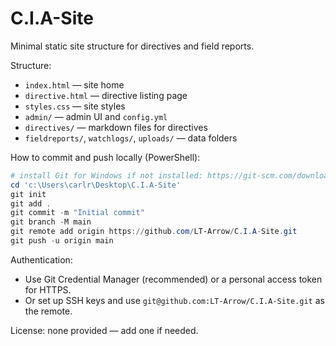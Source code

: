 # C.I.A-Site

Minimal static site structure for directives and field reports.

Structure:

- `index.html` — site home
- `directive.html` — directive listing page
- `styles.css` — site styles
- `admin/` — admin UI and `config.yml`
- `directives/` — markdown files for directives
- `fieldreports/`, `watchlogs/`, `uploads/` — data folders

How to commit and push locally (PowerShell):

```powershell
# install Git for Windows if not installed: https://git-scm.com/download/win
cd 'c:\Users\carlr\Desktop\C.I.A-Site'
git init
git add .
git commit -m "Initial commit"
git branch -M main
git remote add origin https://github.com/LT-Arrow/C.I.A-Site.git
git push -u origin main
```

Authentication:
- Use Git Credential Manager (recommended) or a personal access token for HTTPS.
- Or set up SSH keys and use `git@github.com:LT-Arrow/C.I.A-Site.git` as the remote.

License: none provided — add one if needed.

